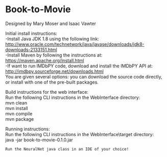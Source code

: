 # Book-to-Movie

Designed by Mary Moser and Isaac Vawter

Initial install instructions:  
    -Install Java JDK 1.8 using the following link:  
        http://www.oracle.com/technetwork/java/javase/downloads/jdk8-downloads-2133151.html  
    -Install Maven by following the instructions at:   
        https://maven.apache.org/install.html  
    -If want to run IMDbPY code, download and install the IMDbPY API at:   
        http://imdbpy.sourceforge.net/downloads.html  
     You are given several options: you can download the source code directly, or install with one of the pre-built packages.
        
Build instructions for the web interface:  
    Run the following CLI instructions in the WebInterface directory:  
        mvn clean  
        mvn install  
        mvn compile  
        mvn package  

Running instructions:  
    Run the following CLI instructions in the WebInterface\target directory:  
        java -jar book-to-movie-0.1.0.jar  
        
    Run the NeuralNet java class in an IDE of your choice!
